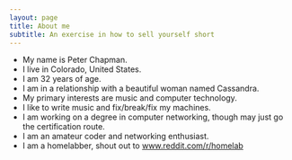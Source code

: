 ```yaml
---
layout: page
title: About me
subtitle: An exercise in how to sell yourself short
---
```


- My name is Peter Chapman. 
- I live in Colorado, United States.
- I am 32 years of age.
- I am in a relationship with a beautiful woman named Cassandra.
- My primary interests are music and computer technology.
- I like to write music and fix/break/fix my machines. 
- I am working on a degree in computer networking, though may just go the certification route.
- I am an amateur coder and networking enthusiast. 
- I am a homelabber, shout out to www.reddit.com/r/homelab



